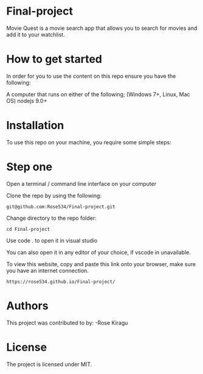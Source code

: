 # Final-project
Movie Quest is a movie search app that allows you to search for movies and add it to your watchlist.

# How to get started

In order for you to use the content on this repo ensure you have the following:

A computer that runs on either of the following; (Windows 7+, Linux, Mac OS) nodejs 9.0+ 

# Installation

To use this repo on your machine, you require some simple steps:

# Step one

Open a terminal / command line interface on your computer

Clone the repo by using the following:

    git@github.com:Rose534/Final-project.git

Change directory to the repo folder:

    cd Final-project

Use code . to open it in visual studio

You can also open it in any editor of your choice, if vscode in unavailable.


To view this website, copy and paste this link onto your browser, make sure you have an internet connection.

    https://rose534.github.io/Final-project/

# Authors

This project was contributed to by: -Rose Kiragu

# License

The project is licensed under MIT.

